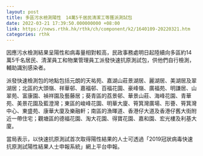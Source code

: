```yaml
---
layout: post
title: 多區污水檢測陽性　14萬5千居民清潔工等獲派測試包
date: 2022-03-21 17:39:50.000000000 +08:00
link: https://news.rthk.hk/rthk/ch/component/k2/1640109-20220321.htm
categories: rthk
---
```


因應污水檢測結果呈陽性和病毒量相對較高，民政事務處明日起陸續向多區約14萬5千名居民、清潔員工和物業管理員工派發快速抗原測試包，供他們自行檢測，輔助識別感染者。

派發快速檢測包的地點包括元朗的天祐苑、嘉湖山莊景湖居、麗湖居、美湖居及翠湖居；北區的大頭嶺、祥華邨、嘉福邨、百福花園、豪峰嶺、廣福苑、明謙居、山翠苑、富康園、禎祥園及藝藤居；葵青區的荔景邨、華景山莊、海峰花園、青華苑、美景花園及藍澄灣；東區的峻峰花園、明華大廈、筲箕灣廣場、形薈、筲箕灣中心、東盛苑、康華大廈及樂融軒；南區的漁暉道、香港仔大道及香港仔舊大街附近一帶住宅；觀塘區的德福花園、淘大花園、得寶花園、嘉和園、宏光樓及利基大廈。

當局表示，以快速抗原測試首次取得陽性結果的人士可透過「2019冠狀病毒快速抗原測試陽性結果人士申報系統」網上平台申報。
